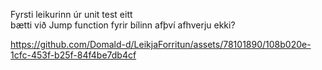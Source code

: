 Fyrsti leikurinn úr unit test eitt<br>
bætti við Jump function fyrir bílinn afþví afhverju ekki?<br>


https://github.com/Domald-d/LeikjaForritun/assets/78101890/108b020e-1cfc-453f-b25f-84f4be7db4cf

